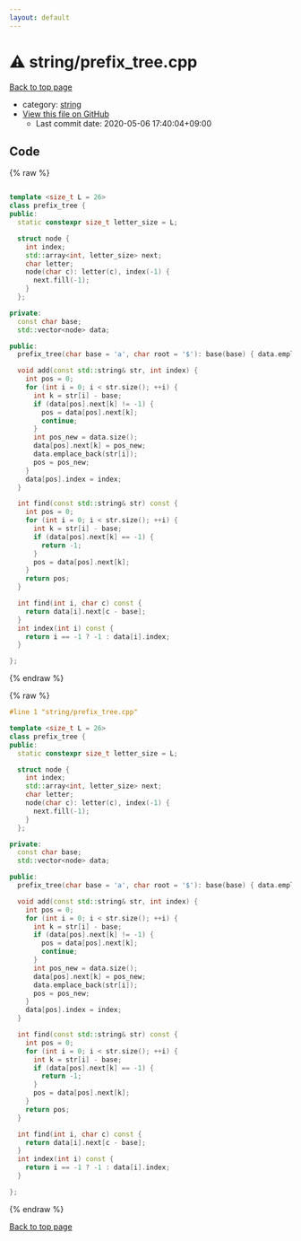 ```yaml
---
layout: default
---
```


<!-- mathjax config similar to math.stackexchange -->
<script type="text/javascript" async
  src="https://cdnjs.cloudflare.com/ajax/libs/mathjax/2.7.5/MathJax.js?config=TeX-MML-AM_CHTML">
</script>
<script type="text/x-mathjax-config">
  MathJax.Hub.Config({
    TeX: { equationNumbers: { autoNumber: "AMS" }},
    tex2jax: {
      inlineMath: [ ['$','$'] ],
      processEscapes: true
    },
    "HTML-CSS": { matchFontHeight: false },
    displayAlign: "left",
    displayIndent: "2em"
  });
</script>

<script type="text/javascript" src="https://cdnjs.cloudflare.com/ajax/libs/jquery/3.4.1/jquery.min.js"></script>
<script src="https://cdn.jsdelivr.net/npm/jquery-balloon-js@1.1.2/jquery.balloon.min.js" integrity="sha256-ZEYs9VrgAeNuPvs15E39OsyOJaIkXEEt10fzxJ20+2I=" crossorigin="anonymous"></script>
<script type="text/javascript" src="../../assets/js/copy-button.js"></script>
<link rel="stylesheet" href="../../assets/css/copy-button.css" />


# :warning: string/prefix_tree.cpp

<a href="../../index.html">Back to top page</a>

* category: <a href="../../index.html#b45cffe084dd3d20d928bee85e7b0f21">string</a>
* <a href="{{ site.github.repository_url }}/blob/master/string/prefix_tree.cpp">View this file on GitHub</a>
    - Last commit date: 2020-05-06 17:40:04+09:00




## Code

<a id="unbundled"></a>
{% raw %}
```cpp

template <size_t L = 26>
class prefix_tree {
public:
  static constexpr size_t letter_size = L;

  struct node {
    int index;
    std::array<int, letter_size> next;
    char letter;
    node(char c): letter(c), index(-1) {
      next.fill(-1);
    }
  };

private:
  const char base;
  std::vector<node> data;

public:
  prefix_tree(char base = 'a', char root = '$'): base(base) { data.emplace_back(root); }

  void add(const std::string& str, int index) {
    int pos = 0;
    for (int i = 0; i < str.size(); ++i) {
      int k = str[i] - base;
      if (data[pos].next[k] != -1) {
        pos = data[pos].next[k];
        continue;
      }
      int pos_new = data.size();
      data[pos].next[k] = pos_new;
      data.emplace_back(str[i]);
      pos = pos_new;
    }
    data[pos].index = index;
  }

  int find(const std::string& str) const {
    int pos = 0;
    for (int i = 0; i < str.size(); ++i) {
      int k = str[i] - base;
      if (data[pos].next[k] == -1) {
        return -1;
      }
      pos = data[pos].next[k];
    }
    return pos;
  }

  int find(int i, char c) const {
    return data[i].next[c - base];
  }
  int index(int i) const {
    return i == -1 ? -1 : data[i].index;
  }

};

```
{% endraw %}

<a id="bundled"></a>
{% raw %}
```cpp
#line 1 "string/prefix_tree.cpp"

template <size_t L = 26>
class prefix_tree {
public:
  static constexpr size_t letter_size = L;

  struct node {
    int index;
    std::array<int, letter_size> next;
    char letter;
    node(char c): letter(c), index(-1) {
      next.fill(-1);
    }
  };

private:
  const char base;
  std::vector<node> data;

public:
  prefix_tree(char base = 'a', char root = '$'): base(base) { data.emplace_back(root); }

  void add(const std::string& str, int index) {
    int pos = 0;
    for (int i = 0; i < str.size(); ++i) {
      int k = str[i] - base;
      if (data[pos].next[k] != -1) {
        pos = data[pos].next[k];
        continue;
      }
      int pos_new = data.size();
      data[pos].next[k] = pos_new;
      data.emplace_back(str[i]);
      pos = pos_new;
    }
    data[pos].index = index;
  }

  int find(const std::string& str) const {
    int pos = 0;
    for (int i = 0; i < str.size(); ++i) {
      int k = str[i] - base;
      if (data[pos].next[k] == -1) {
        return -1;
      }
      pos = data[pos].next[k];
    }
    return pos;
  }

  int find(int i, char c) const {
    return data[i].next[c - base];
  }
  int index(int i) const {
    return i == -1 ? -1 : data[i].index;
  }

};

```
{% endraw %}

<a href="../../index.html">Back to top page</a>


